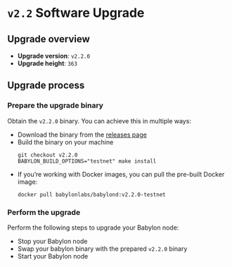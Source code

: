 # `v2.2` Software Upgrade

## Upgrade overview

- **Upgrade version**: `v2.2.0`
- **Upgrade height**: `363`

## Upgrade process

### Prepare the upgrade binary

Obtain the `v2.2.0` binary. You can achieve this in multiple ways:
  - Download the binary from the [releases
    page](https://github.com/babylonlabs-io/babylon/releases/tag/v2.2.0)
  - Build the binary on your machine
    ```shell
    git checkout v2.2.0
    BABYLON_BUILD_OPTIONS="testnet" make install
    ```
  - If you’re working with Docker images, you can pull the pre-built Docker image:
    ```shell
    docker pull babylonlabs/babylond:v2.2.0-testnet
    ```

### Perform the upgrade

Perform the following steps to upgrade your Babylon node:
* Stop your Babylon node
* Swap your babylon binary with the prepared `v2.2.0` binary
* Start your Babylon node

